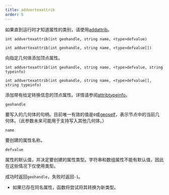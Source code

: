 ```yaml
---
title: addvertexattrib
order: 5
---
```


如果直到运行时才知道属性的类别，请使用[addattrib](addattrib.html "向几何体添加属性")。

`int addvertexattrib(int geohandle, string name, <type>defvalue)`

`int addvertexattrib(int geohandle, string name, <type>defvalue[])`

向指定几何体添加顶点属性。

`int addvertexattrib(int geohandle, string name, <type>defvalue, string typeinfo)`

`int addvertexattrib(int geohandle, string name, <type>defvalue[], string typeinfo)`

添加带有给定转换信息的顶点属性。详情请参阅[attribtypeinfo](attribtypeinfo.html "返回几何体属性的转换元数据")。

`geohandle`

要写入的几何体的句柄。目前唯一有效的值是`0`或[geoself](geoself.html "返回当前几何体的句柄")，表示节点中的当前几何体。（此参数未来可能用于支持写入其他几何体。）

`name`

要创建的属性名称。

`defvalue`

属性的默认值，并决定要创建的属性类型。字符串和数组属性不能有默认值，因此在这些情况下仅使用类型。

成功时返回`geohandle`，失败时返回`-1`。

- 如果已存在同名属性，函数将尝试将其转换为新类型。

